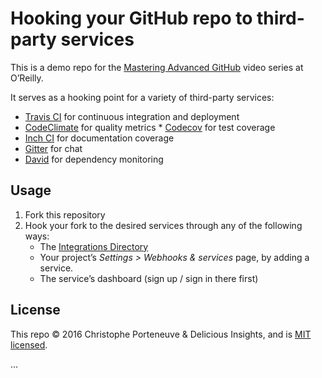 Hooking your GitHub repo to third-party services
================================================

This is a demo repo for the [Mastering Advanced GitHub](#FIXME) video series at O’Reilly.

It serves as a hooking point for a variety of third-party services:

   *  [Travis CI](https://travis-ci.org/) for continuous integration and deployment
   * [CodeClimate](https://codeclimate.com/) for quality metrics
    * [Codecov](https://codecov.io/) for test coverage
  * [Inch CI](https://inch-ci.org/) for documentation coverage
  * [Gitter](https://gitter.im/) for chat
  * [David](http://david-dm.org/) for dependency monitoring

Usage
-----

  1. Fork this repository
  2. Hook your fork to the desired services through any of the following ways:
     - The [Integrations Directory](https://github.com/integrations/feature/code)
     - Your project’s *Settings > Webhooks & services* page, by adding a service.
     - The service’s dashboard (sign up / sign in there first)

License
-------

This repo © 2016 Christophe Porteneuve & Delicious Insights, and is [MIT licensed](/LICENSE).



...

